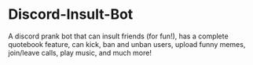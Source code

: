 # Discord-Insult-Bot
 A discord prank bot that can insult friends (for fun!), has a complete quotebook feature, can kick, ban and unban users, upload funny memes, join/leave calls, play music, and much more!
